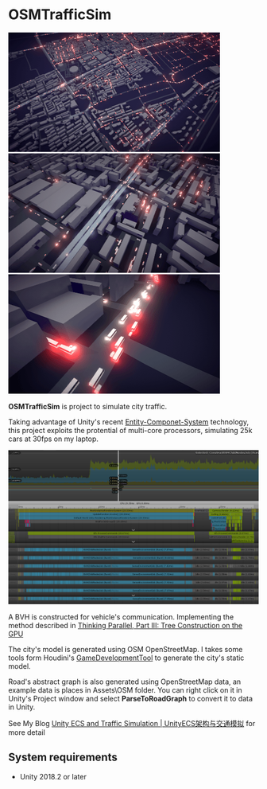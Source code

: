 OSMTrafficSim
========

![gif](Recordings/gif_animation_001.gif)
![gif](Recordings/gif_animation_002.gif)
![gif](Recordings/gif_animation_003.gif)

**OSMTrafficSim** is project to simulate city traffic. 

Taking advantage of Unity's recent [Entity-Componet-System](https://github.com/Unity-Technologies/EntityComponentSystemSamples) technology, this project exploits the protential of multi-core processors, simulating 25k cars at 30fps on my laptop.

![profile](Recordings/profile.png)

A BVH is constructed for vehicle's communication. Implementing the method described in [Thinking Parallel, Part III: Tree Construction on the GPU](https://devblogs.nvidia.com/thinking-parallel-part-iii-tree-construction-gpu/)

The city's model is generated using OSM OpenStreetMap. I takes some tools form Houdini's [GameDevelopmentTool](https://github.com/sideeffects/GameDevelopmentToolset) to generate the city's static model.   

Road's abstract graph is also generated using OpenStreetMap data, an example data is places in Assets\OSM folder. You can right click on it in Unity's Project window and select **ParseToRoadGraph** to convert it to data in Unity.

See My Blog [Unity ECS and Traffic Simulation | UnityECS架构与交通模拟](http://ma-yidong.com/2018/11/04/unity-ecs-and-traffic-simulation/) for more detail

System requirements
-------------------

- Unity 2018.2 or later
